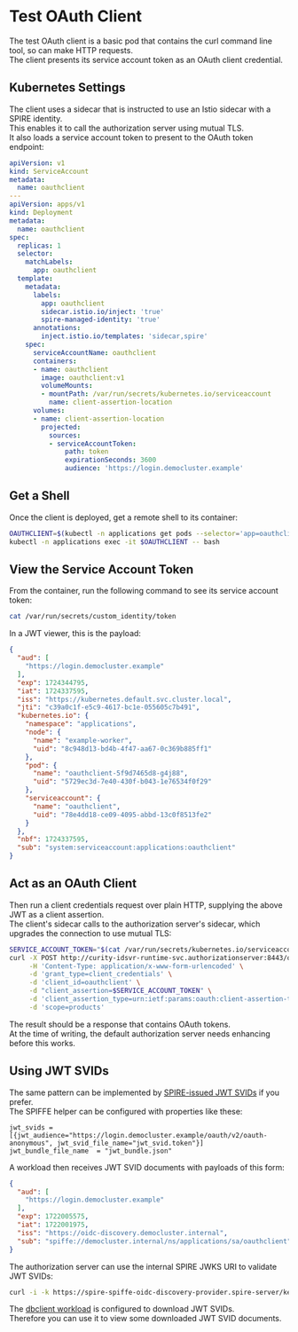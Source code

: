 # Test OAuth Client

The test OAuth client is a basic pod that contains the curl command line tool, so can make HTTP requests.\
The client presents its service account token as an OAuth client credential.

## Kubernetes Settings

The client uses a sidecar that is instructed to use an Istio sidecar with a SPIRE identity.\
This enables it to call the authorization server using mutual TLS.\
It also loads a service account token to present to the OAuth token endpoint:

```yaml
apiVersion: v1
kind: ServiceAccount
metadata:
  name: oauthclient
---
apiVersion: apps/v1
kind: Deployment
metadata:
  name: oauthclient
spec:
  replicas: 1
  selector:
    matchLabels:
      app: oauthclient
  template:
    metadata:
      labels:
        app: oauthclient
        sidecar.istio.io/inject: 'true'
        spire-managed-identity: 'true'
      annotations:
        inject.istio.io/templates: 'sidecar,spire'
    spec:
      serviceAccountName: oauthclient
      containers:
      - name: oauthclient
        image: oauthclient:v1
        volumeMounts:
        - mountPath: /var/run/secrets/kubernetes.io/serviceaccount
          name: client-assertion-location
      volumes:
      - name: client-assertion-location
        projected:
          sources:
          - serviceAccountToken:
              path: token
              expirationSeconds: 3600
              audience: 'https://login.democluster.example'
```

## Get a Shell

Once the client is deployed, get a remote shell to its container:

```bash
OAUTHCLIENT=$(kubectl -n applications get pods --selector='app=oauthclient' -o=name)
kubectl -n applications exec -it $OAUTHCLIENT -- bash
```

## View the Service Account Token

From the container, run the following command to see its service account token:

```bash
cat /var/run/secrets/custom_identity/token
```

In a JWT viewer, this is the payload:

```json
{
  "aud": [
    "https://login.democluster.example"
  ],
  "exp": 1724344795,
  "iat": 1724337595,
  "iss": "https://kubernetes.default.svc.cluster.local",
  "jti": "c39a0c1f-e5c9-4617-bc1e-055605c7b491",
  "kubernetes.io": {
    "namespace": "applications",
    "node": {
      "name": "example-worker",
      "uid": "8c948d13-bd4b-4f47-aa67-0c369b885ff1"
    },
    "pod": {
      "name": "oauthclient-5f9d7465d8-g4j88",
      "uid": "5729ec3d-7e40-430f-b043-1e76534f0f29"
    },
    "serviceaccount": {
      "name": "oauthclient",
      "uid": "78e4dd18-ce09-4095-abbd-13c0f8513fe2"
    }
  },
  "nbf": 1724337595,
  "sub": "system:serviceaccount:applications:oauthclient"
}
```

## Act as an OAuth Client

Then run a client credentials request over plain HTTP, supplying the above JWT as a client assertion.\
The client's sidecar calls to the authorization server's sidecar, which upgrades the connection to use mutual TLS:

```bash
SERVICE_ACCOUNT_TOKEN="$(cat /var/run/secrets/kubernetes.io/serviceaccount/token)"
curl -X POST http://curity-idsvr-runtime-svc.authorizationserver:8443/oauth/v2/oauth-token \
     -H 'Content-Type: application/x-www-form-urlencoded' \
     -d 'grant_type=client_credentials' \
     -d 'client_id=oauthclient' \
     -d "client_assertion=$SERVICE_ACCOUNT_TOKEN" \
     -d 'client_assertion_type=urn:ietf:params:oauth:client-assertion-type:jwt-bearer' \
     -d 'scope=products'
```

The result should be a response that contains OAuth tokens.\
At the time of writing, the default authorization server needs enhancing before this works.

## Using JWT SVIDs

The same pattern can be implemented by [SPIRE-issued JWT SVIDs](https://github.com/spiffe/spiffe/blob/main/standards/JWT-SVID.md) if you prefer.\
The SPIFFE helper can be configured with properties like these:

```text
jwt_svids = [{jwt_audience="https://login.democluster.example/oauth/v2/oauth-anonymous", jwt_svid_file_name="jwt_svid.token"}]
jwt_bundle_file_name  = "jwt_bundle.json"
```

A workload then receives JWT SVID documents with payloads of this form:

```json
{
  "aud": [
    "https://login.democluster.example"
  ],
  "exp": 1722005575,
  "iat": 1722001975,
  "iss": "https://oidc-discovery.democluster.internal",
  "sub": "spiffe://democluster.internal/ns/applications/sa/oauthclient"
}
```

The authorization server can use the internal SPIRE JWKS URI to validate JWT SVIDs:

```bash
curl -i -k https://spire-spiffe-oidc-discovery-provider.spire-server/keys
```

The [dbclient workload](../dbclient/README.md) is configured to download JWT SVIDs.\
Therefore you can use it to view some downloaded JWT SVID documents.
